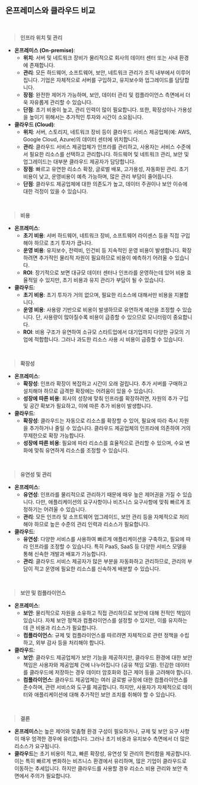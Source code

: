 ## 온프레미스와 클라우드 비교

<br/>

> **인프라 위치 및 관리**
>

- **온프레미스 (On-premise)**:
    - **위치**: 서버 및 네트워크 장비가 물리적으로 회사의 데이터 센터 또는 사내 환경에 존재합니다.
    - **관리**: 모든 하드웨어, 소프트웨어, 보안, 네트워크 관리가 조직 내부에서 이루어집니다. 기업은 자체적으로 서버를 구입하고, 유지보수와 업그레이드를 담당합니다.
    - **장점**: 완전한 제어가 가능하며, 보안, 데이터 관리 및 컴플라이언스 측면에서 더욱 자유롭게 관리할 수 있습니다.
    - **단점**: 초기 비용이 높고, 관리 인력이 많이 필요합니다. 또한, 확장성이나 가용성을 높이기 위해서는 추가적인 투자와 시간이 소요됩니다.
- **클라우드 (Cloud)**:
    - **위치**: 서버, 스토리지, 네트워크 장비 등이 클라우드 서비스 제공업체(예: AWS, Google Cloud, Azure)의 데이터 센터에 위치합니다.
    - **관리**: 클라우드 서비스 제공업체가 인프라를 관리하고, 사용자는 서비스 수준에서 필요한 리소스를 선택하고 관리합니다. 하드웨어 및 네트워크 관리, 보안 및 업그레이드는 대부분 클라우드 제공자가
      담당합니다.
    - **장점**: 빠르고 유연한 리소스 확장, 글로벌 배포, 고가용성, 자동화된 관리. 초기 비용이 낮고, 운영비용이 예측 가능하며, 많은 관리 부담이 줄어듭니다.
    - **단점**: 클라우드 제공업체에 대한 의존도가 높고, 데이터 주권이나 보안 이슈에 대한 걱정이 있을 수 있습니다.

<br/>

> **비용**
>

- **온프레미스**:
    - **초기 비용**: 서버 하드웨어, 네트워크 장비, 소프트웨어 라이센스 등을 직접 구입해야 하므로 초기 투자가 큽니다.
    - **운영 비용**: 유지보수, 전력비, 인건비 등 지속적인 운영 비용이 발생합니다. 확장하려면 추가적인 물리적 자원이 필요하므로 비용이 예측하기 어려울 수 있습니다.
    - **ROI**: 장기적으로 보면 대규모 데이터 센터나 인프라를 운영하는데 있어 비용 효율적일 수 있지만, 초기 비용과 유지 관리가 부담이 될 수 있습니다.
- **클라우드**:
    - **초기 비용**: 초기 투자가 거의 없으며, 필요한 리소스에 대해서만 비용을 지불합니다.
    - **운영 비용**: 사용량 기반으로 비용이 발생하므로 유연하게 예산을 조정할 수 있습니다. 단, 사용량이 많아질수록 비용이 급증할 수 있으므로 모니터링이 중요합니다.
    - **ROI**: 비용 구조가 유연하여 소규모 스타트업에서 대기업까지 다양한 규모의 기업에 적합합니다. 그러나 과도한 리소스 사용 시 비용이 급증할 수 있습니다.

<br/>

> **확장성**
>

- **온프레미스**:
    - **확장성**: 인프라 확장이 복잡하고 시간이 오래 걸립니다. 추가 서버를 구매하고 설치해야 하므로 급격한 확장에는 어려움이 있을 수 있습니다.
    - **성장에 따른 비용**: 회사의 성장에 맞춰 인프라를 확장하려면, 자원의 추가 구입 및 공간 확보가 필요하고, 이에 따른 추가 비용이 발생합니다.
- **클라우드**:
    - **확장성**: 클라우드는 자동으로 리소스를 확장할 수 있어, 필요에 따라 즉시 자원을 추가하거나 줄일 수 있습니다. 클라우드 제공업체의 인프라에 의존하여 거의 무제한으로 확장 가능합니다.
    - **성장에 따른 비용**: 필요에 따라 리소스를 효율적으로 관리할 수 있으며, 수요 변화에 맞춰 유연하게 리소스를 조정할 수 있습니다.

<br/>

> **유연성 및 관리**
>

- **온프레미스**:
    - **유연성**: 인프라를 물리적으로 관리하기 때문에 매우 높은 제어권을 가질 수 있습니다. 다만, 애플리케이션의 요구사항이나 비즈니스 요구사항에 맞춰 빠르게 조정하기는 어려울 수 있습니다.
    - **관리**: 모든 인프라 및 소프트웨어 업그레이드, 보안 관리 등을 자체적으로 처리해야 하므로 높은 수준의 관리 인력과 리소스가 필요합니다.
- **클라우드**:
    - **유연성**: 다양한 서비스를 사용하여 빠르게 애플리케이션을 구축하고, 필요에 따라 인프라를 조정할 수 있습니다. 특히 PaaS, SaaS 등 다양한 서비스 모델을 통해 신속한 개발과 배포가 가능합니다.
    - **관리**: 클라우드 서비스 제공자가 많은 부분을 자동화하고 관리하므로, 관리의 부담이 적고 운영에 필요한 리소스를 신속하게 배분할 수 있습니다.

<br/>

> **보안 및 컴플라이언스**
>

- **온프레미스**:
    - **보안**: 물리적으로 자원을 소유하고 직접 관리하므로 보안에 대해 전적인 책임이 있습니다. 자체 보안 정책과 컴플라이언스를 설정할 수 있지만, 이를 유지하는 데 큰 비용과 리소스가 필요합니다.
    - **컴플라이언스**: 규제 및 컴플라이언스를 따르려면 자체적으로 관련 정책을 수립하고, 외부 감사 등을 처리해야 합니다.
- **클라우드**:
    - **보안**: 클라우드 제공업체가 보안 기능을 제공하지만, 클라우드 환경에 대한 보안 책임은 사용자와 제공업체 간에 나누어집니다 (공유 책임 모델). 민감한 데이터를 클라우드에 저장하는 경우 데이터
      암호화와 접근 제어 등을 고려해야 합니다.
    - **컴플라이언스**: 클라우드 제공업체는 여러 글로벌 규정에 대한 컴플라이언스를 준수하며, 관련 서비스와 도구를 제공합니다. 하지만, 사용자가 자체적으로 데이터와 애플리케이션에 대해 추가적인 보안 조치를
      취해야 할 수 있습니다.

<br/>

> **결론**
>

- **온프레미스**는 높은 제어와 맞춤형 환경 구성이 필요하거나, 규제 및 보안 요구 사항이 매우 엄격한 경우에 유리합니다. 그러나 초기 비용과 유지보수 측면에서 더 많은 리소스가 요구됩니다.
- **클라우드**는 초기 비용이 적고, 빠른 확장성, 유연성 및 관리의 편리함을 제공합니다. 이는 특히 빠르게 변화하는 비즈니스 환경에서 유리하며, 많은 기업이 클라우드로 이동하는 추세입니다. 하지만 클라우드를
  사용할 경우 리소스 비용 관리와 보안 측면에서 주의가 필요합니다.